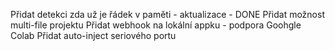 Přidat detekci zda už je řádek v paměti - aktualizace - DONE
Přidat možnost multi-file projektu
Přidat webhook na lokální appku - podpora Goohgle Colab
Přidat auto-inject seriového portu 